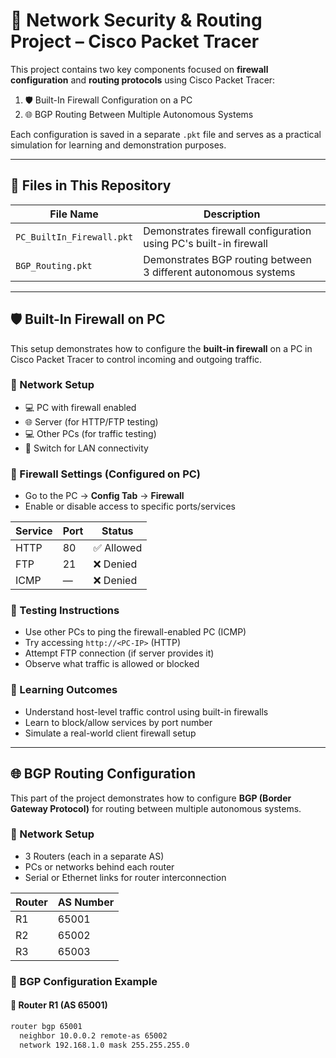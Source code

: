 # 🔐 Network Security & Routing Project – Cisco Packet Tracer

This project contains two key components focused on **firewall configuration** and **routing protocols** using Cisco Packet Tracer:

1. 🛡️ Built-In Firewall Configuration on a PC
2. 🌐 BGP Routing Between Multiple Autonomous Systems

Each configuration is saved in a separate `.pkt` file and serves as a practical simulation for learning and demonstration purposes.

---

## 📁 Files in This Repository

| File Name                   | Description                                                 |
|-----------------------------|-------------------------------------------------------------|
| `PC_BuiltIn_Firewall.pkt`   | Demonstrates firewall configuration using PC's built-in firewall |
| `BGP_Routing.pkt`           | Demonstrates BGP routing between 3 different autonomous systems |

---

## 🛡️ Built-In Firewall on PC

This setup demonstrates how to configure the **built-in firewall** on a PC in Cisco Packet Tracer to control incoming and outgoing traffic.

### 🧱 Network Setup

- 💻 PC with firewall enabled
- 🌐 Server (for HTTP/FTP testing)
- 💻 Other PCs (for traffic testing)
- 🔀 Switch for LAN connectivity

### 🔧 Firewall Settings (Configured on PC)

- Go to the PC → **Config Tab** → **Firewall**
- Enable or disable access to specific ports/services

| Service | Port | Status     |
|---------|------|------------|
| HTTP    | 80   | ✅ Allowed  |
| FTP     | 21   | ❌ Denied   |
| ICMP    | —    | ❌ Denied   |

### 🧪 Testing Instructions

- Use other PCs to ping the firewall-enabled PC (ICMP)
- Try accessing `http://<PC-IP>` (HTTP)
- Attempt FTP connection (if server provides it)
- Observe what traffic is allowed or blocked

### 🎯 Learning Outcomes

- Understand host-level traffic control using built-in firewalls
- Learn to block/allow services by port number
- Simulate a real-world client firewall setup

---

## 🌐 BGP Routing Configuration

This part of the project demonstrates how to configure **BGP (Border Gateway Protocol)** for routing between multiple autonomous systems.

### 🧱 Network Setup

- 3 Routers (each in a separate AS)
- PCs or networks behind each router
- Serial or Ethernet links for router interconnection

| Router | AS Number |
|--------|-----------|
| R1     | 65001     |
| R2     | 65002     |
| R3     | 65003     |

### 🔧 BGP Configuration Example

#### 🔹 Router R1 (AS 65001)
```bash
router bgp 65001
  neighbor 10.0.0.2 remote-as 65002
  network 192.168.1.0 mask 255.255.255.0
